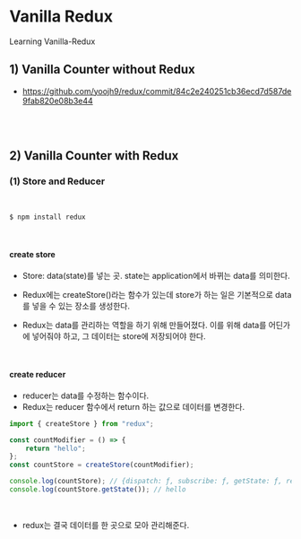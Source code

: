 # Vanilla Redux

Learning Vanilla-Redux

## 1) Vanilla Counter without Redux

-   https://github.com/yoojh9/redux/commit/84c2e240251cb36ecd7d587de9fab820e08b3e44

<br><br>

## 2) Vanilla Counter with Redux

### (1) Store and Reducer

<br>

```
$ npm install redux
```

<br>

#### create store

-   Store: data(state)를 넣는 곳. state는 application에서 바뀌는 data를 의미한다.

-   Redux에는 createStore()라는 함수가 있는데 store가 하는 일은 기본적으로 data를 넣을 수 있는 장소를 생성한다.
-   Redux는 data를 관리하는 역할을 하기 위해 만들어졌다. 이를 위해 data를 어딘가에 넣어줘야 하고, 그 데이터는 store에 저장되어야 한다.

<br>

#### create reducer

-   reducer는 data를 수정하는 함수이다.
-   Redux는 reducer 함수에서 return 하는 값으로 데이터를 변경한다.

```javascript
import { createStore } from "redux";

const countModifier = () => {
    return "hello";
};
const countStore = createStore(countModifier);

console.log(countStore); // {dispatch: ƒ, subscribe: ƒ, getState: ƒ, replaceReducer: ƒ, @@observable: ƒ}
console.log(countStore.getState()); // hello
```

<br>

-   redux는 결국 데이터를 한 곳으로 모아 관리해준다.
